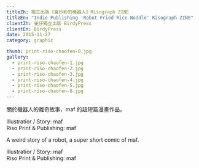 ```yaml
---
titleZh: 獨立出版《會炒粉的機器人》Risograph ZINE
titleEn: "Indie Publishing 'Robot Fried Rice Noddle' Risograph ZINE"
clientZh: 雀仔獨立出版 BirdyPress
clientEn: BirdyPress
date: 2015-11-27
category: graphic

thumb: print-riso-chaofen-0.jpg
gallery:
  - print-riso-chaofen-1.jpg
  - print-riso-chaofen-2.jpg
  - print-riso-chaofen-3.jpg
  - print-riso-chaofen-4.jpg
  - print-riso-chaofen-5.jpg
  - print-riso-chaofen-6.jpg
---
```


關於機器人的離奇故事，maf 的超短篇漫畫作品。

Illustratior / Story: maf<br/>
Riso Print & Publishing: maf

<!-- lang -->

A weird story of a robot, a super short comic of maf.

Illustratior / Story: maf<br/>
Riso Print & Publishing: maf
